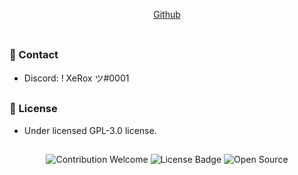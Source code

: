 <p align='center'>
  <a href="https://github.com/XeroxOnTop">Github</a><br><br>
</p>

##   

### 🧰 Contact
- Discord: ! XeRox ツ#0001
##  

### 📜 License
- Under licensed GPL-3.0 license.
##  

<p align="center">
  <img src="https://img.shields.io/badge/contributions-welcome-brightgreen.svg?style=flat" alt="Contribution Welcome">
  <img src="https://img.shields.io/badge/License-GPLv3-blue.svg" alt="License Badge">
  <img src="https://badges.frapsoft.com/os/v3/open-source.svg?v=103" alt="Open Source">
</p>
